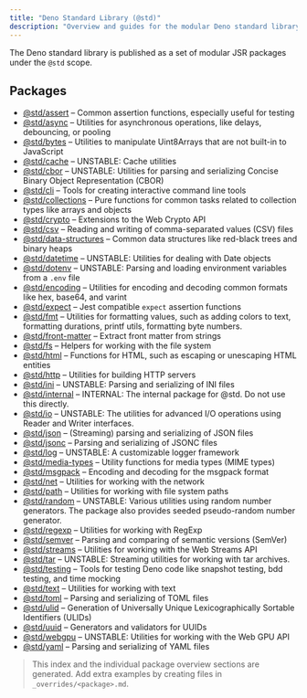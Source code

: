```yaml
---
title: "Deno Standard Library (@std)"
description: "Overview and guides for the modular Deno standard library packages on JSR."
---
```


The Deno standard library is published as a set of modular JSR packages under the `@std` scope.

## Packages

- [@std/assert](./assert/) – Common assertion functions, especially useful for testing
- [@std/async](./async/) – Utilities for asynchronous operations, like delays, debouncing, or pooling
- [@std/bytes](./bytes/) – Utilities to manipulate Uint8Arrays that are not built-in to JavaScript
- [@std/cache](./cache/) – UNSTABLE: Cache utilities
- [@std/cbor](./cbor/) – UNSTABLE: Utilities for parsing and serializing Concise Binary Object Representation (CBOR)
- [@std/cli](./cli/) – Tools for creating interactive command line tools
- [@std/collections](./collections/) – Pure functions for common tasks related to collection types like arrays and objects
- [@std/crypto](./crypto/) – Extensions to the Web Crypto API
- [@std/csv](./csv/) – Reading and writing of comma-separated values (CSV) files
- [@std/data-structures](./data-structures/) – Common data structures like red-black trees and binary heaps
- [@std/datetime](./datetime/) – UNSTABLE: Utilities for dealing with Date objects
- [@std/dotenv](./dotenv/) – UNSTABLE: Parsing and loading environment variables from a `.env` file
- [@std/encoding](./encoding/) – Utilities for encoding and decoding common formats like hex, base64, and varint
- [@std/expect](./expect/) – Jest compatible `expect` assertion functions
- [@std/fmt](./fmt/) – Utilities for formatting values, such as adding colors to text, formatting durations, printf utils, formatting byte numbers.
- [@std/front-matter](./front-matter/) – Extract front matter from strings
- [@std/fs](./fs/) – Helpers for working with the file system
- [@std/html](./html/) – Functions for HTML, such as escaping or unescaping HTML entities
- [@std/http](./http/) – Utilities for building HTTP servers
- [@std/ini](./ini/) – UNSTABLE: Parsing and serializing of INI files
- [@std/internal](./internal/) – INTERNAL: The internal package for @std. Do not use this directly.
- [@std/io](./io/) – UNSTABLE: The utilities for advanced I/O operations using Reader and Writer interfaces.
- [@std/json](./json/) – (Streaming) parsing and serializing of JSON files
- [@std/jsonc](./jsonc/) – Parsing and serializing of JSONC files
- [@std/log](./log/) – UNSTABLE: A customizable logger framework
- [@std/media-types](./media-types/) – Utility functions for media types (MIME types)
- [@std/msgpack](./msgpack/) – Encoding and decoding for the msgpack format
- [@std/net](./net/) – Utilities for working with the network
- [@std/path](./path/) – Utilities for working with file system paths
- [@std/random](./random/) – UNSTABLE: Various utilities using random number generators. The package also provides seeded pseudo-random number generator.
- [@std/regexp](./regexp/) – Utilities for working with RegExp
- [@std/semver](./semver/) – Parsing and comparing of semantic versions (SemVer)
- [@std/streams](./streams/) – Utilities for working with the Web Streams API
- [@std/tar](./tar/) – UNSTABLE: Streaming utilities for working with tar archives.
- [@std/testing](./testing/) – Tools for testing Deno code like snapshot testing, bdd testing, and time mocking
- [@std/text](./text/) – Utilities for working with text
- [@std/toml](./toml/) – Parsing and serializing of TOML files
- [@std/ulid](./ulid/) – Generation of Universally Unique Lexicographically Sortable Identifiers (ULIDs)
- [@std/uuid](./uuid/) – Generators and validators for UUIDs
- [@std/webgpu](./webgpu/) – UNSTABLE: Utilities for working with the Web GPU API
- [@std/yaml](./yaml/) – Parsing and serializing of YAML files

> This index and the individual package overview sections are generated. Add extra examples by creating files in `_overrides/<package>.md`.